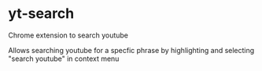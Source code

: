 # yt-search
Chrome extension to search youtube

Allows searching youtube for a specfic phrase by highlighting and selecting "search youtube" in context menu
